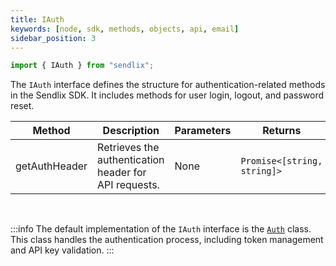 ```yaml
---
title: IAuth
keywords: [node, sdk, methods, objects, api, email]
sidebar_position: 3
---
```


```typescript
import { IAuth } from "sendlix";
```

The `IAuth` interface defines the structure for authentication-related methods in the Sendlix SDK. It includes methods for user login, logout, and password reset.

| Method        | Description                                           | Parameters | Returns                     |
| ------------- | ----------------------------------------------------- | ---------- | --------------------------- |
| getAuthHeader | Retrieves the authentication header for API requests. | None       | `Promise<[string, string]>` |

<br />

:::info
The default implementation of the `IAuth` interface is the [`Auth`](Auth) class. This class handles the authentication process, including token management and API key validation.
:::
